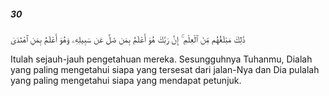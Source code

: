 ##### 30

<span class="ayah">ذَٰلِكَ مَبْلَغُهُم مِّنَ ٱلْعِلْمِ ۚ إِنَّ رَبَّكَ هُوَ أَعْلَمُ بِمَن ضَلَّ عَن سَبِيلِهِۦ وَهُوَ أَعْلَمُ بِمَنِ ٱهْتَدَىٰ</span>

<span class="ayah_translation">Itulah sejauh-jauh pengetahuan mereka. Sesungguhnya Tuhanmu, Dialah yang paling mengetahui siapa yang tersesat dari jalan-Nya dan Dia pulalah yang paling mengetahui siapa yang mendapat petunjuk.</span>
